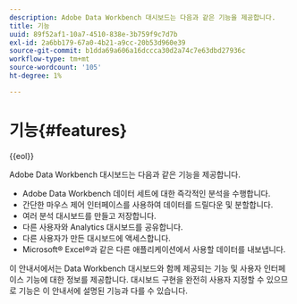 ```yaml
---
description: Adobe Data Workbench 대시보드는 다음과 같은 기능을 제공합니다.
title: 기능
uuid: 89f52af1-10a7-4510-838e-3b759f9c7d7b
exl-id: 2a6bb179-67a0-4b21-a9cc-20b53d960e39
source-git-commit: b1dda69a606a16dccca30d2a74c7e63dbd27936c
workflow-type: tm+mt
source-wordcount: '105'
ht-degree: 1%

---
```


# 기능{#features}

{{eol}}

Adobe Data Workbench 대시보드는 다음과 같은 기능을 제공합니다.

* Adobe Data Workbench 데이터 세트에 대한 즉각적인 분석을 수행합니다.
* 간단한 마우스 제어 인터페이스를 사용하여 데이터를 드릴다운 및 분할합니다.
* 여러 분석 대시보드를 만들고 저장합니다.
* 다른 사용자와 Analytics 대시보드를 공유합니다.
* 다른 사용자가 만든 대시보드에 액세스합니다.
* Microsoft® Excel®과 같은 다른 애플리케이션에서 사용할 데이터를 내보냅니다.

이 안내서에서는 Data Workbench 대시보드와 함께 제공되는 기능 및 사용자 인터페이스 기능에 대한 정보를 제공합니다. 대시보드 구현을 완전히 사용자 지정할 수 있으므로 기능은 이 안내서에 설명된 기능과 다를 수 있습니다.
